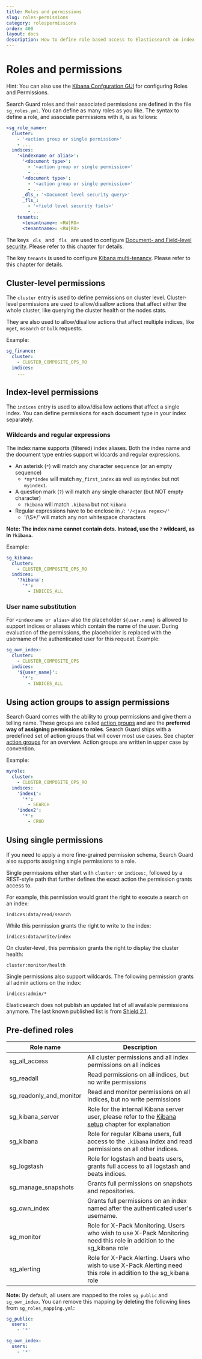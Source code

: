 ```yaml
---
title: Roles and permissions
slug: roles-permissions
category: rolespermissions
order: 400
layout: docs
description: How to define role based access to Elasticsearch on index- and document-type level with Search Guard.
---
```

<!---
Copryight 2017 floragunn GmbH
-->
# Roles and permissions

Hint: You can also use the [Kibana Confguration GUI](kibana_config_gui.md) for configuring Roles and Permissions.

Search Guard roles and their associated permissions are defined in the file `sg_roles.yml`. You can define as many roles as you like. The syntax to define a role, and associate permissions with it, is as follows:

```yaml
<sg_role_name>:
  cluster:
    - '<action group or single permission>'
    - ...
  indices:
    '<indexname or alias>':
      '<document type>':  
        - '<action group or single permission>'
        - ...
      '<document type>':  
        - '<action group or single permission>'
        - ...
      _dls_: '<Document level security query>'
      _fls_:
        - '<field level security fiels>'
        - ...
    tenants:
      <tenantname>: <RW|RO>
      <tenantname>: <RW|RO>        
```

The keys `_dls_` and `_fls_` are used to configure [Document- and Field-level security](dlsfls.md). Please refer to this chapter for details.

The key `tenants` is used to configure [Kibana multi-tenancy](multitenancy.md). Please refer to this chapter for details.

## Cluster-level permissions

The `cluster` entry is used to define permissions on cluster level. Cluster-level permissions are used to allow/disallow actions that affect either the whole cluster, like querying the cluster health or the nodes stats. 

They are also used to allow/disallow actions that affect multiple indices, like `mget`, `msearch` or `bulk` requests.

Example:

```yaml
sg_finance:
  cluster:
    - CLUSTER_COMPOSITE_OPS_RO
  indices:
    ...
```

## Index-level permissions

The `indices` entry is used to allow/disallow actions that affect a single index. You can define permissions for each document type in your index separately.

### Wildcards and regular expressions

The index name supports (filtered) index aliases. Both the index name and the document type entries support wildcards and regular expressions.

* An asterisk (`*`) will match any character sequence (or an empty sequence)
  * `*my*index` will match `my_first_index` as well as `myindex` but not `myindex1`. 
* A question mark (`?`) will match any single character (but NOT empty character)
  * `?kibana` will match `.kibana` but not `kibana` 
* Regular expressions have to be enclose in `/`: `'/<java regex>/'`
  * '/\S*/' will match any non whitespace characters

**Note: The index name cannot contain dots. Instead, use the `?` wildcard, as in `?kibana`.** 

Example: 

```yaml
sg_kibana:
  cluster:
    - CLUSTER_COMPOSITE_OPS_RO    
  indices:
    '?kibana':
      '*':
        - INDICES_ALL
```

### User name substitution

For `<indexname or alias>` also the placeholder `${user.name}` is allowed to support indices or aliases which contain the name of the user. During evaluation of the permissions, the placeholder is replaced with the username of the authenticated user for this request. Example:

```yaml
sg_own_index:
  cluster:
    - CLUSTER_COMPOSITE_OPS
  indices:
    '${user_name}':
      '*':
        - INDICES_ALL
```

## Using action groups to assign permissions

Search Guard comes with the ability to group permissions and give them a telling name. These groups are called [action groups](configuration_action_groups.md) and are the **preferred way of assigning permissions to roles**. Search Guard ships with a predefined set of action groups that will cover most use cases. See chapter [action groups](configuration_action_groups.md) for an overview. Action groups are written in upper case by convention.

Example:

```yaml
myrole:
  cluster:
    - CLUSTER_COMPOSITE_OPS_RO    
  indices:
    'index1':
      '*':
        - SEARCH
    'index2':
      '*':
        - CRUD
```

## Using single permissions

If you need to apply a more fine-grained permission schema, Search Guard also supports assigning single permissions to a role.

Single permissions either start with `cluster:` or `indices:`, followed by a REST-style path that further defines the exact action the permission grants access to.

For example, this permission would grant the right to execute a search on an index:

```
indices:data/read/search
```

While this permission grants the right to write to the index:

```
indices:data/write/index
```

On cluster-level, this permission grants the right to display the cluster health:

```
cluster:monitor/health
```

Single permissions also support wildcards. The following permission grants all admin actions on the index: 

```
indices:admin/*
```

Elasticsearch does not publish an updated list of all available permissions anymore. The last known published list is from [Shield 2.1](https://www.elastic.co/guide/en/shield/2.1/reference.html#ref-actions-list). 

## Pre-defined roles

| Role name | Description |
|---|---|
| sg\_all\_access | All cluster permissions and all index permissions on all indices |
| sg\_readall | Read permissions on all indices, but no write permissions |
| sg\_readonly\_and\_monitor | Read and monitor permissions on all indices, but no write permissions |
| sg\_kibana\_server | Role for the internal Kibana server user, please refer to the [Kibana setup](kibana.md) chapter for explanation |
| sg\_kibana | Role for regular Kibana users, full access to the `.kibana` index and read permissions on all other indices. |
| sg\_logstash | Role for logstash and beats users, grants full access to all logstash and beats indices. |
| sg\_manage\_snapshots | Grants full permissions on snapshots and repositories. |
| sg\_own\_index | Grants full permissions on an index named after the authenticated user's username. |
| sg\_monitor | Role for X-Pack Monitoring. Users who wish to use X-Pack Monitoring need this role in addition to the sg\_kibana role |
| sg\_alerting | Role for X-Pack Alerting. Users who wish to use X-Pack Alerting need this role in addition to the sg\_kibana role |

**Note:** By default, all users are mapped to the roles `sg_public` and `sg_own_index`. You can remove this mapping by deleting the following lines from `sg_roles_mapping.yml`:

```yaml
sg_public:
  users:
    - '*'

sg_own_index:
  users:
    - '*'
```


